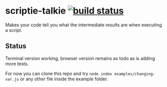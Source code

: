# scriptie-talkie [![build status](https://secure.travis-ci.org/thlorenz/scriptie-talkie.png)](http://travis-ci.org/thlorenz/scriptie-talkie)

Makes your code tell you what the intermediate results are when executing a script.

## Status

Terminal version working, browser version remains as todo as is adding more tests.

For now you can clone this repo and try `node index examples/changing-var.js` or any other file inside the example
folder.

